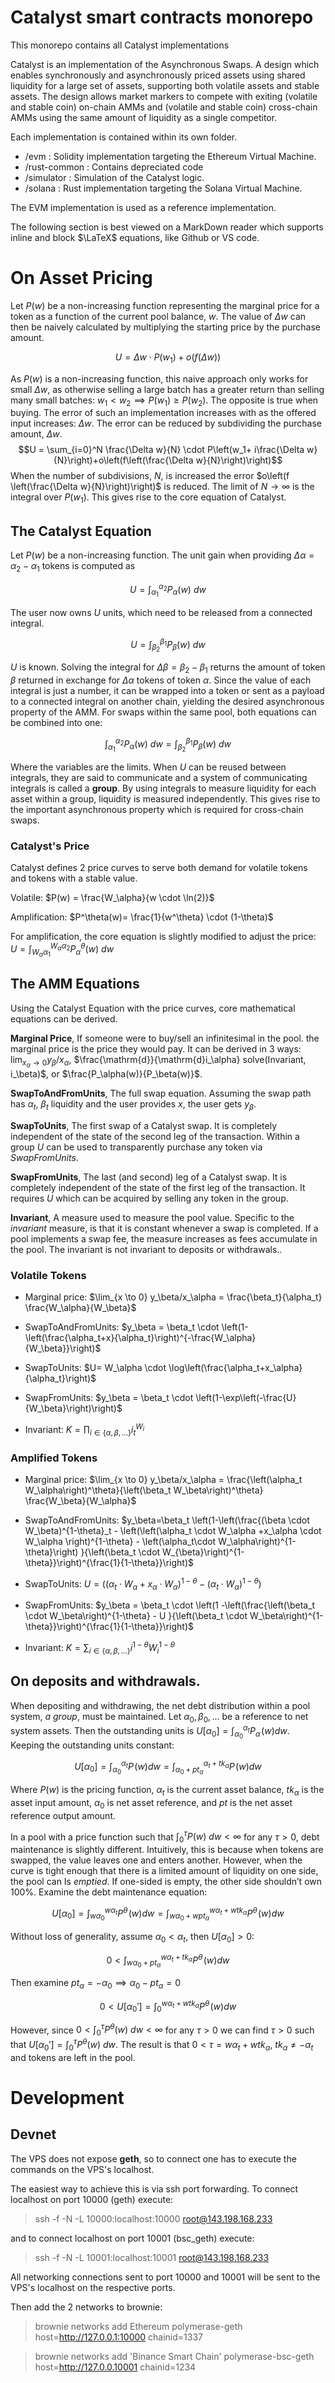 # Catalyst smart contracts monorepo

This monorepo contains all Catalyst implementations

Catalyst is an implementation of the Asynchronous Swaps. A design which enables synchronously and asynchronously priced assets using shared liquidity for a large set of assets, supporting both volatile assets and stable assets. The design allows market markers to compete with exiting (volatile and stable coin) on-chain AMMs and (volatile and stable coin) cross-chain AMMs using the same amount of liquidity as a single competitor.

Each implementation is contained within its own folder.

- /evm : Solidity implementation targeting the Ethereum Virtual Machine.
- /rust-common : Contains depreciated code
- /simulator : Simulation of the Catalyst logic.
- /solana : Rust implementation targeting the Solana Virtual Machine.

The EVM implementation is used as a reference implementation.

The following section is best viewed on a MarkDown reader which supports inline and block $\LaTeX$ equations, like Github or VS code.

# On Asset Pricing

Let $P(w)$ be a non-increasing function representing the marginal price for a token as a function of the current pool balance, $w$. The value of $\Delta w$ can then be naively calculated by multiplying the starting price by the purchase amount.

$$U = \Delta w \cdot P(w_1) + o(f(\Delta w))$$

As $P(w)$ is a non-increasing function, this naive approach only works for small $\Delta w$, as otherwise selling a large batch has a greater return than selling many small batches:   $w_1 < w_2 \implies P(w_1) ≥ P(w_2)$. The opposite is true when buying. The error of such an implementation increases with as the offered input increases: $\Delta w$. The error can be reduced by subdividing the purchase amount, $\Delta w$.
$$U = \sum_{i=0}^N \frac{\Delta w}{N} \cdot P\left(w_1+ i\frac{\Delta w}{N}\right)+o\left(f\left(\frac{\Delta w}{N}\right)\right)$$
When the number of subdivisions, $N$, is increased the error $o\left(f \left(\frac{\Delta w}{N}\right)\right)$ is reduced. The limit of $N \rightarrow \infty$ is the integral over $P(w_1)$. This gives rise to the core equation of Catalyst.

## The Catalyst Equation

Let $P(w)$ be a non-increasing function. The unit gain when providing $\Delta \alpha = \alpha_2 - \alpha_1$ tokens is computed as

$$U = \int_{\alpha_1}^{\alpha_2} P_\alpha(w) \ dw$$

The user now owns $U$ units, which need to be released from a connected integral. 

$$U = \int_{\beta_2}^{\beta_1} P_\beta(w) \ dw$$

$U$ is known. Solving the integral for $\Delta \beta = \beta_2 - \beta_1$ returns the amount of token $\beta$ returned in exchange for $\Delta \alpha$ tokens of token $\alpha$. Since the value of each integral is just a number, it can be wrapped into a token or sent as a payload to a connected integral on another chain, yielding the desired asynchronous property of the AMM. For swaps within the same pool, both equations can be combined into one:

$$\int_{\alpha_1}^{\alpha_2} P_\alpha(w) \ dw = \int_{\beta_2}^{\beta_1} P_\beta(w) \ dw$$

Where the variables are the limits. When $U$ can be reused between integrals, they are said to communicate and a system of communicating integrals is called a **group**. By using integrals to measure liquidity for each asset within a group, liquidity is measured independently. This gives rise to the important asynchronous property which is required for cross-chain swaps.

### Catalyst's Price

Catalyst defines 2 price curves to serve both demand for volatile tokens and tokens with a stable value.

Volatile: $P(w) = \frac{W_\alpha}{w \cdot \ln(2)}$

Amplification: $P^\theta(w)= \frac{1}{w^\theta} \cdot (1-\theta)$

For amplification, the core equation is slightly modified to adjust the price: $U = \int_{W_\alpha \alpha_1 }^{W_\alpha \alpha_2} P^{\theta}_\alpha(w) \ dw$

## The AMM Equations

Using the Catalyst Equation with the price curves, core mathematical equations can be derived.

**Marginal Price**, If someone were to buy/sell an infinitesimal in the pool. the marginal price is the price they would pay. It can be derived in 3 ways: $\lim_{x_\alpha \to 0} y_\beta/x_\alpha$, $\frac{\mathrm{d}}{\mathrm{d}i_\alpha} solve(Invariant, i_\beta)$, or $\frac{P_\alpha(w)}{P_\beta(w)}$.

**SwapToAndFromUnits**, The full swap equation. Assuming the swap path has $\alpha_t$, $\beta_t$ liquidity and the user provides $x$, the user gets $y_\beta$.

**SwapToUnits**, The first swap of a Catalyst swap. It is completely independent of the state of the second leg of the transaction. Within a group $U$ can be used to transparently purchase any token via *SwapFromUnits*. 

**SwapFromUnits**, The last (and second) leg of a Catalyst swap. It is completely independent of the state of the first leg of the transaction. It requires $U$ which can be acquired by selling any token in the group. 

**Invariant**, A measure used to measure the pool value. Specific to the *invariant* measure, is that it is constant whenever a swap is completed. If a pool implements a swap fee, the measure increases as fees accumulate in the pool. The invariant is not invariant to deposits or withdrawals..

### Volatile Tokens

- Marginal price: $\lim_{x \to 0} y_\beta/x_\alpha = \frac{\beta_t}{\alpha_t}  \frac{W_\alpha}{W_\beta}$

- SwapToAndFromUnits: $y_\beta = \beta_t \cdot \left(1-\left(\frac{\alpha_t+x}{\alpha_t}\right)^{-\frac{W_\alpha}{W_\beta}}\right)$

- SwapToUnits: $U= W_\alpha \cdot \log\left(\frac{\alpha_t+x_\alpha}{\alpha_t}\right)$

- SwapFromUnits: $y_\beta = \beta_t \cdot \left(1-\exp\left(-\frac{U}{W_\beta}\right)\right)$

- Invariant: $K = \prod_{i \in \{\alpha, \beta, \dots\}} i_t^{W_i}$

### Amplified Tokens

- Marginal price: $\lim_{x \to 0} y_\beta/x_\alpha = \frac{\left(\alpha_t W_\alpha\right)^\theta}{\left(\beta_t W_\beta\right)^\theta} \frac{W_\beta}{W_\alpha}$

- SwapToAndFromUnits: $y_\beta=\beta_t \left(1-\left(\frac{(\beta \cdot W_\beta)^{1-\theta}_t - \left(\left(\alpha_t \cdot W_\alpha +x_\alpha \cdot W_\alpha \right)^{1-\theta} - \left(\alpha_t\cdot W_\alpha\right)^{1-\theta}\right) }{\left(\beta_t \cdot W_{\beta}\right)^{1-\theta}}\right)^{\frac{1}{1-\theta}}\right)$

- SwapToUnits: $U=\left((\alpha_t  \cdot W_\alpha + x_\alpha  \cdot W_\alpha)^{1-\theta} - \left(\alpha_t  \cdot W_\alpha \right)^{1-\theta} \right)$

- SwapFromUnits: $y_\beta = \beta_t \cdot \left(1 -\left(\frac{\left(\beta_t \cdot W_\beta\right)^{1-\theta} - U }{\left(\beta_t \cdot W_\beta\right)^{1-\theta}}\right)^{\frac{1}{1-\theta}}\right)$

- Invariant: $K = \sum_{i \in \{\alpha, \beta, \dots\}} i^{1-\theta} W_i^{1-\theta}$


## On deposits and withdrawals.

When depositing and withdrawing, the net debt distribution within a pool system, *a group*, must be maintained. Let $\alpha_0, \beta_0, ...$ be a reference to net system assets. Then the outstanding units is $U[\alpha_0] = \int_{\alpha_{0}}^{\alpha_{t}}P_{\alpha} \! \left(w\right)d w$. Keeping the outstanding units constant:

$$U[\alpha_0] = \int_{\alpha_{0}}^{\alpha_{t}}P \! \left(w\right)d w = \int_{\alpha_{0} +pt_\alpha}^{\alpha_{t} +tk_\alpha}P \! \left( w\right)d w$$

Where $P(w)$ is the pricing function, $\alpha_t$ is the current asset balance, $tk_\alpha$ is the asset input amount, $\alpha_0$ is net asset reference, and $pt$ is the net asset reference output amount.

In a pool with a price function such that $\int_0^\tau P(w) \ dw < \infty$  for any $\tau > 0$, debt maintenance is slightly different. Intuitively, this is because when tokens are swapped, the value leaves one and enters another. However, when the curve is tight enough that there is a limited amount of liquidity on one side, the pool can Is *emptied*. If one-sided is empty, the other side shouldn’t own 100%. Examine the debt maintenance equation:

$$
 U[\alpha_0] = \int_{w\alpha_{0}}^{w\alpha_{t}}P^\theta \! \left(w\right)d w = \int_{w\alpha_{0} +wpt_\alpha}^{w\alpha_{t} +wtk_\alpha}P^\theta \! \left( w\right)d w$$

Without loss of generality, assume $\alpha_0 < \alpha_t$, then $U[\alpha_0] > 0$:

$$0< \int_{w\alpha_{0} +pt_\alpha}^{w\alpha_{t} +tk_\alpha}P^\theta \! \left( w\right)d w$$

Then examine $pt_\alpha = -\alpha_0 \implies \alpha_0 - pt_\alpha = 0$

$$0< U[\alpha_0'] = \int_{0}^{w\alpha_{t} +wtk_\alpha}P^\theta \! \left( w\right)d w$$

However, since $0<\int_0^\tau P^\theta(w) \ dw < \infty$ for any $\tau > 0$ we can find $\tau > 0$ such that $U[\alpha_0'] = \int_0^\tau P^\theta(w) \ dw$. The result is that $0 < \tau = w\alpha_t+wtk_\alpha, \ tk_\alpha \neq - \alpha_t$ and tokens are left in the pool.

# Development


## Devnet

The VPS does not expose **geth**, so to connect one has to execute the commands on the VPS's localhost.

The easiest way to achieve this is via ssh port forwarding. To connect localhost on port 10000 (geth) execute:

> ssh -f -N -L 10000:localhost:10000 root@143.198.168.233 

and to connect localhost on port 10001 (bsc_geth) execute:

> ssh -f -N -L 10001:localhost:10001 root@143.198.168.233

All networking connections sent to port 10000 and 10001 will be sent to the VPS's localhost on the respective ports.

Then add the 2 networks to brownie:

> brownie networks add Ethereum polymerase-geth  host=http://127.0.0.1:10000 chainid=1337

> brownie networks add 'Binance Smart Chain' polymerase-bsc-geth  host=http://127.0.0.10001 chainid=1234